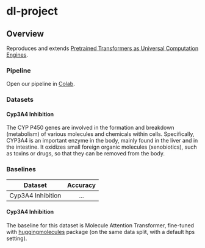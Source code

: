 # dl-project

## Overview

Reproduces and extends [Pretrained Transformers as Universal Computation Engines](https://arxiv.org/abs/2103.05247).

### Pipeline

Open our pipeline in [Colab](https://colab.research.google.com/github/panpiort8/dl-project/blob/master/pipeline.ipynb).

### Datasets

#### Cyp3A4 Inhibition

The CYP P450 genes are involved in the formation and breakdown (metabolism) of various molecules and chemicals within
cells. Specifically, CYP3A4 is an important enzyme in the body, mainly found in the liver and in the intestine. It
oxidizes small foreign organic molecules (xenobiotics), such as toxins or drugs, so that they can be removed from the
body.

### Baselines

Dataset | Accuracy
:---: | :---:
Cyp3A4 Inhibition | ...

#### Cyp3A4 Inhibition

The baseline for this dataset is Molecule Attention Transformer, fine-tuned with [huggingmolecules](https://github.com/gmum/huggingmolecules) package (on the same data split, with a default hps setting).